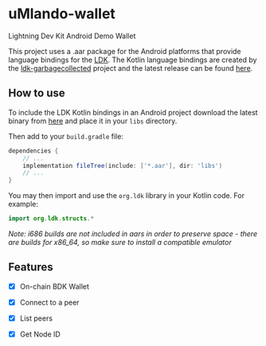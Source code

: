 # uMlando-wallet
Lightning Dev Kit Android Demo Wallet 

This project uses a .aar package for the Android platforms that provide language bindings for the [LDK](https://lightningdevkit.org/). The Kotlin 
language bindings are created by the [ldk-garbagecollected](https://github.com/lightningdevkit/ldk-garbagecollected) project and the latest release can be found
[here](https://github.com/lightningdevkit/ldk-garbagecollected/releases).

## How to use
To include the LDK Kotlin bindings in an Android project download the latest binary from [here](https://github.com/lightningdevkit/ldk-garbagecollected/releases)
and place it in your `libs` directory.

Then add to your `build.gradle` file:
```groovy
dependencies {
    // ...
    implementation fileTree(include: ['*.aar'], dir: 'libs')
    // ...
}
```

You may then import and use the `org.ldk` library in your Kotlin code. For example:
```kotlin 
import org.ldk.structs.*
```

_Note: i686 builds are not included in aars in order to preserve space - there are builds for x86_64, so make sure to install a compatible emulator_

## Features
* [x] On-chain BDK Wallet
* [x] Connect to a peer
* [x] List peers
* [x] Get Node ID



